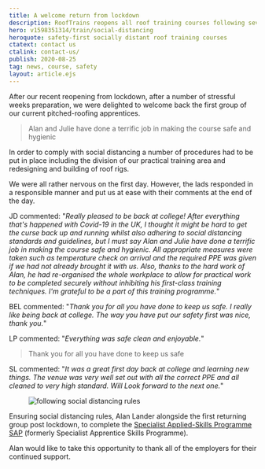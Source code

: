 ```yaml
---
title: A welcome return from lockdown
description: RoofTrains reopens all roof training courses following several months of Covid-19 lockdown and safety preparations.
hero: v1598351314/train/social-distancing
heroquote: safety-first socially distant roof training courses
ctatext: contact us
ctalink: contact-us/
publish: 2020-08-25
tag: news, course, safety
layout: article.ejs
---
```


After our recent reopening from lockdown, after a number of stressful weeks preparation, we were delighted to welcome back the first group of our current pitched-roofing apprentices.

> Alan and Julie have done a terrific job in making the course safe and hygienic

In order to comply with social distancing a number of procedures had to be put in place including the division of our practical training area and redesigning and building of roof rigs.

We were all rather nervous on the first day. However, the lads responded in a responsible manner and put us at ease with their comments at the end of the day.

JD commented: "*Really pleased to be back at college! After everything that's happened with Covid-19 in the UK, I thought it might be hard to get the curse back up and running whilst also adhering to social distancing standards and guidelines, but I must say Alan and Julie have done a terrific job in making the course safe and hygienic. All appropriate measures were taken such as temperature check on arrival and the required PPE was given if we had not already brought it with us. Also, thanks to the hard work of Alan, he had re-organised the whole workplace to allow for practical work to be completed securely without inhibiting his first-class training techniques. I'm grateful to be a part of this training programme.*"

BEL commented: "*Thank you for all you have done to keep us safe. I really like being back at college. The way you have put our safety first was nice, thank you.*"

LP commented: "*Everything was safe clean and enjoyable.*"

> Thank you for all you have done to keep us safe

SL commented: "*It was a great first day back at college and learning new things. The venue was very well set out with all the correct PPE and all cleaned to very high standard. Will Look forward to the next one.*"

<figure data-href="[imagecdn]f_auto/v1598351314/train/social-distancing" class="progressive replace inline">
  <img src="[imagecdn]f_auto,c_scale,w_50/v1598351314/train/social-distancing" alt="following social distancing rules" class="preview" />
</figure>

Ensuring social distancing rules, Alan Lander alongside the first returning group post lockdown, to complete the [Specialist Applied-Skills Programme SAP]([root]roof-training-courses/pitched-roofing/) (formerly Specialist Apprentice Skills Programme).

Alan would like to take this opportunity to thank all of the employers for their continued support.

